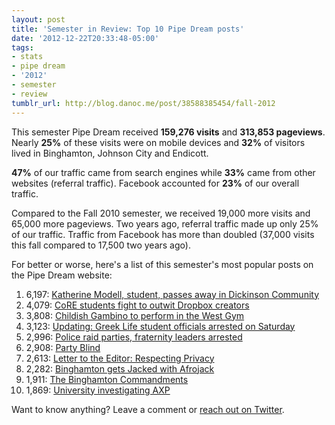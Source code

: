```yaml
---
layout: post
title: 'Semester in Review: Top 10 Pipe Dream posts'
date: '2012-12-22T20:33:48-05:00'
tags:
- stats
- pipe dream
- '2012'
- semester
- review
tumblr_url: http://blog.danoc.me/post/38588385454/fall-2012
---
```


This semester Pipe Dream received **159,276 visits** and **313,853 pageviews**. Nearly **25%** of these visits were on mobile devices and **32%** of visitors lived in Binghamton, Johnson City and Endicott.

**47%** of our traffic came from search engines while **33%** came from other websites (referral traffic). Facebook accounted for **23%** of our overall traffic.

Compared to the Fall 2010 semester, we received 19,000 more visits and 65,000 more pageviews. Two years ago, referral traffic made up only 25% of our traffic. Traffic from Facebook has more than doubled (37,000 visits this fall compared to 17,500 two years ago).

For better or worse, here's a list of this semester's most popular posts on the Pipe Dream website:

  1. 6,197: [Katherine Modell, student, passes away in Dickinson Community](http://www.bupipedream.com/news/14887/katherine-modell-student-passes-dickinson-community/)
  2. 4,079: [CoRE students fight to outwit Dropbox creators](http://www.bupipedream.com/news/16025/dropbox-space-race/)
  3. 3,808: [Childish Gambino to perform in the West Gym](http://www.bupipedream.com/news/13735/childish-gambino-binghamton-university/)
  4. 3,123: [Updating: Greek Life student officials arrested on Saturday](http://www.bupipedream.com/news/13485/greek-life-student-officials-arrested-saturday/)
  5. 2,996: [Police raid parties, fraternity leaders arrested](http://www.bupipedream.com/news/13685/frat-arrests/)
  6. 2,908: [Party Blind](http://www.bupipedream.com/opinion/10979/party-blind/)
  7. 2,613: [Letter to the Editor: Respecting Privacy](http://www.bupipedream.com/opinion/15452/letter-editor-respecting-privacy/)
  8. 2,282: [Binghamton gets Jacked with Afrojack](http://www.bupipedream.com/release/12092/binghamton-jacked-afrojack/)
  9. 1,911: [The Binghamton Commandments](http://www.bupipedream.com/release/11322/binghamton-commandments/)
  10. 1,869: [University investigating AXP](http://www.bupipedream.com/news/15869/university-investigating-axp/)

Want to know anything? Leave a comment or [reach out on Twitter](http://twitter.com/itsdanoc).